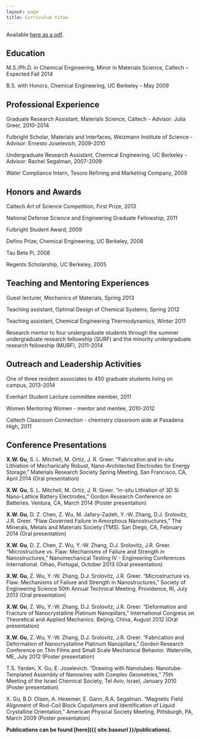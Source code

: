 ```yaml
---
layout: page
title: Curriculum Vitae
---
```


Available [here as a pdf](https://www.dropbox.com/s/bc22liwy8clrael/xwgu_cv_140524.pdf).

## Education

M.S./Ph.D. in Chemical Engineering, Minor in Materials Science, Caltech – Expected Fall 2014

B.S. with Honors, Chemical Engineering, UC Berkeley – May 2009

## Professional Experience

Graduate Research Assistant, Materials Science, Caltech - Advisor: Julia Greer, 2010-2014

Fulbright Scholar, Materials and Interfaces, Weizmann Institute of Science - Advisor: Ernesto Joselevich, 2009-2010

Undergraduate Research Assistant, Chemical Engineering, UC Berkeley - Advisor: Rachel Segalman, 2007-2009

Water Compliance Intern, Tesoro Refining and Marketing Company, 2009

## Honors and Awards

Caltech Art of Science Competition, First Prize, 2013

National Defense Science and Engineering Graduate Fellowship, 2011

Fulbright Student Award, 2009

Defino Prize, Chemical Engineering, UC Berkeley, 2008

Tau Beta Pi, 2008

Regents Scholarship, UC Berkeley, 2005

## Teaching and Mentoring Experiences

Guest lecturer, Mechanics of Materials, Spring 2013

Teaching assistant, Optimal Design of Chemical Systems, Spring 2012

Teaching assistant, Chemical Engineering Thermodynamics, Winter 2011

Research mentor to four undergraduate students through the summer undergraduate research fellowship (SURF) and the minority undergraduate research fellowship (MURF), 2011-2014

## Outreach and Leadership Activities

One of three resident associates to 450 graduate students living on campus, 2013-2014

Everhart Student Lecture committee member, 2011

Women Mentoring Women - mentor and mentee, 2010-2012

Caltech Classroom Connection - chemistry classroom aide at Pasadena High, 2011

## Conference Presentations

**X.W. Gu**, S. L. Mitchell, M. Ortiz, J. R. Greer. “Fabrication and in-situ Lithiation of Mechanically Robust, Nano-Architected Electrodes for Energy Storage,” Materials Research Society Spring Meeting, San Francisco, CA, April 2014 (Oral presentation)

**X.W. Gu**, S. L. Mitchell, M. Ortiz, J. R. Greer. “in-situ Lithiation of 3D Si Nano-Lattice Battery Electrodes,” Gordon Research Conference on Batteries. Ventura, CA, March 2014 (Poster presentation)

**X.W. Gu**, D. Z. Chen, Z. Wu, M. Jafary-Zadeh, Y.-W. Zhang, D.J. Srolovitz, J.R. Greer. “Flaw Governed Failure in Amorphous Nanostructures,” The Minerals, Metals and Materials Society (TMS). San Diego, CA, February 2014 (Oral presentation)

**X.W. Gu**, D. Z. Chen, Z. Wu, Y.-W. Zhang, D.J. Srolovitz, J.R. Greer. “Microstructure vs. Flaw: Mechanisms of Failure and Strength in Nanostructures,” Nanomechanical Testing IV - Engineering Conferences International. Olhao, Portugal, October 2013 (Oral presentation)

**X.W. Gu**, Z. Wu, Y.-W. Zhang, D.J. Srolovitz, J.R. Greer. “Microstructure vs. Flaw: Mechanisms of Failure and Strength in Nanostructures,” Society of Engineering Science 50th Annual Technical Meeting. Providence, RI, July 2013 (Oral presentation)

**X.W. Gu**, Z. Wu, Y.-W. Zhang, D.J. Srolovitz, J.R. Greer. “Deformation and Fracture of Nanocrystalline Platinum Nanopillars,” International Congress on Theoretical and Applied Mechanics. Beijing, China, August 2012 (Oral presentation)

 **X.W. Gu**, Z. Wu, Y.-W. Zhang, D.J. Srolovitz, J.R. Greer. “Fabrication and Deformation of Nanocrystalline Platinum Nanopillars,” Gordon Research Conference on Thin Films and Small Scale Mechanical Behavior. Waterville, ME, July 2012 (Poster presentation)

T.S. Yarden, X. Gu, E. Joselevich. “Drawing with Nanotubes: Nanotube-Templated Assembly of Nanowires with Complex Geometries,” 75th Meeting of the Israel Chemical Society, Tel Aviv, Israel, January 2010 (Poster presentation)

X. Gu, B.D. Olsen, A. Hexemer, E. Gann, R.A. Segalman. “Magnetic Field Alignment of Rod-Coil Block Copolymers and Identification of Liquid Crystalline Orientation,” American Physical Society Meeting, Pittsburgh, PA, March 2009 (Poster presentation)

**Publications can be found [here]({{ site.baseurl }}/publications).**
